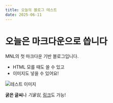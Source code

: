 ```yaml
---
title: 오늘의 블로그 테스트
date: 2025-06-11
---
```


# 오늘은 마크다운으로 씁니다

MNL의 첫 마크다운 기반 블로그입니다.

- HTML 모를 때도 쓸 수 있고
- 이미지도 넣을 수 있어요!

![테스트 이미지](../assets/test.png)

**굵은 글씨**나 _기울임_, [링크](https://mnllab.github.io)도 가능!
